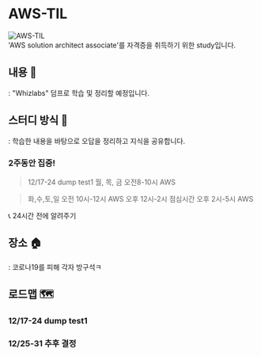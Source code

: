 # AWS-TIL
![AWS-TIL](https://thumbs.gfycat.com/ClearTinyDachshund-size_restricted.gif)<br/>
'AWS solution architect associate'를 자격증을 취득하기 위한 study입니다.

## 내용 📖
: "Whizlabs" 덤프로 학습 및 정리할 예정입니다.

## 스터디 방식 🧸
: 학습한 내용을 바탕으로 오답을 정리하고 지식을 공유합니다.

### 2주동안 집중!
> 12/17-24 dump test1 
> 월, 목, 금 
> 오전8-10시 AWS

> 화,수,토,일
> 오전 10시-12시 AWS
> 오후 12시-2시 점심시간
> 오후 2시-5시 AWS
>
📞 24시간 전에 알려주기


## 장소 🏠 
: 코로나19를 피해 각자 방구석ㅋ


## 로드맵 🗺 
### 12/17-24 dump test1 

### 12/25-31 추후 결정

